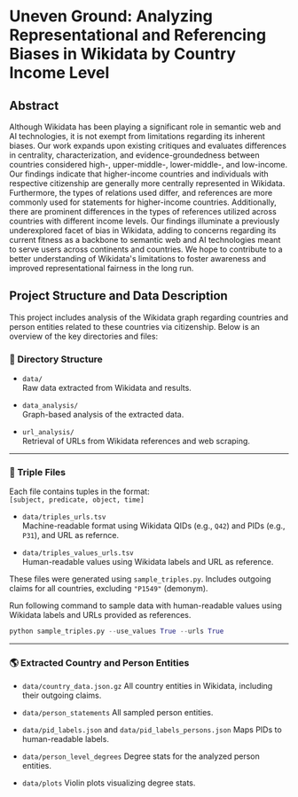# Uneven Ground: Analyzing Representational and Referencing Biases in Wikidata by Country Income Level

## Abstract
Although Wikidata has been playing a significant role in semantic web and AI technologies, it is not exempt from limitations regarding its inherent biases. Our work expands upon existing critiques and evaluates differences in centrality, characterization, and evidence-groundedness between countries considered high-, upper-middle-, lower-middle-, and low-income. Our findings indicate that higher-income countries and individuals with respective citizenship are generally more centrally represented in Wikidata. Furthermore, the types of relations used differ, and references are more commonly used for statements for higher-income countries.
Additionally, there are prominent differences in the types of references utilized  across countries with different income levels. Our findings illuminate a previously underexplored facet of bias in Wikidata, adding to concerns regarding its current fitness as a backbone to semantic web and AI technologies meant to serve users across continents and countries. We hope to contribute to a better understanding of Wikidata's limitations to foster awareness and improved representational fairness in the long run.

## Project Structure and Data Description

This project includes analysis of the Wikidata graph regarding countries and person entities related to these countries 
via citizenship. Below is an overview of the key directories and files:

### 📂 Directory Structure

- `data/`  
  Raw data extracted from Wikidata and results.

- `data_analysis/`  
  Graph-based analysis of the extracted data.

- `url_analysis/`  
  Retrieval of URLs from Wikidata references and web scraping.
---

### 📄 Triple Files

Each file contains tuples in the format:  
`[subject, predicate, object, time]`

- `data/triples_urls.tsv`  
  Machine-readable format using Wikidata QIDs (e.g., `Q42`) and PIDs (e.g., `P31`), and URL as refernce.

- `data/triples_values_urls.tsv`  
  Human-readable values using Wikidata labels and URL as reference.

These files were generated using `sample_triples.py`. Includes outgoing claims for all countries, excluding `"P1549"` (demonym).

Run following command to sample data with human-readable values using Wikidata labels and URLs provided as references.
```python
python sample_triples.py --use_values True --urls True
```

---
### 🌎 Extracted Country and Person Entities

- `data/country_data.json.gz`
  All country entities in Wikidata, including their outgoing claims.

- `data/person_statements`
  All sampled person entities.

- `data/pid_labels.json` and `data/pid_labels_persons.json`
  Maps PIDs to human-readable labels.

- `data/person_level_degrees`
  Degree stats for the analyzed person entities.

- `data/plots`
  Violin plots visualizing degree stats.
  
